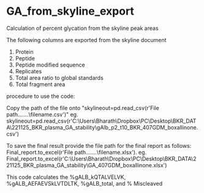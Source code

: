 # GA_from_skyline_export
Calculation of percent glycation from the skyline peak areas 

The following columns are exported from the skyline document
1. Protein
2. Peptide
3. Peptide modified sequence
4. Replicates
5. Total area ratio to global standards
6. Total fragment area

procedure to use the code:

Copy the path of the file onto "skylineout=pd.read_csv(r'File path\.......\filename.csv')" eg. skylineout=pd.read_csv(r'C:\Users\Bharath\Dropbox\PC\Desktop\BKR_DATA\221125_BKR_plasma_GA_stability\gAlb_p2_t10_BKR_407GDM_boxallinone.csv')

To save the final result provide the file path for the final report as follows:
Final_report.to_excel(r'File path\.......\filename.xlsx'). eg. Final_report.to_excel(r'C:\Users\Bharath\Dropbox\PC\Desktop\BKR_DATA\221125_BKR_plasma_GA_stability\GA_407GDM_boxallinone.xlsx')



This code calculates the %gALB_kQTALVELVK,	%gALB_AEFAEVSkLVTDLTK,	%gALB_total, and	% Miscleaved
